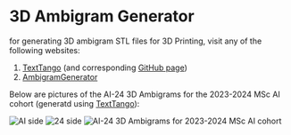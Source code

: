 # **3D Ambigram Generator**

for generating 3D ambigram STL files for 3D Printing, visit any of the following websites:

1. [TextTango](https://dual-letter-illusion.streamlit.app) (and corresponding [GitHub page](https://github.com/Lucandia/dual_letter_illusion))
2. [AmbigramGenerator](https://2catteam.github.io/AmbigramGenerator/)

Below are pictures of the AI-24 3D Ambigrams for the 2023-2024 MSc AI cohort (generatd using [TextTango](https://dual-letter-illusion.streamlit.app)):

![AI side](../Misc/AI24_3DAmbigram_1.png "AI side")
![24 side](../Misc/AI24_3DAmbigram_2.png "24 side")
![AI-24 3D Ambigrams for 2023-2024 MSc AI cohort](../Misc/AI24_3DAmbigram_3.png "AI-24 3D Ambigrams for 2023-2024 MSc AI cohort")

